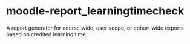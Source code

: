 # moodle-report_learningtimecheck
A report generator for course wide, user scope, or cohort wide exports based on credited learning time.

